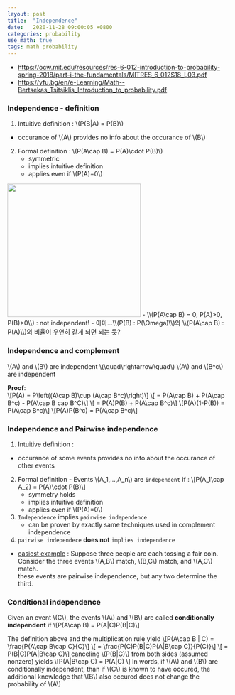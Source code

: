 ```yaml
---
layout: post
title:  "Independence"
date:   2020-11-28 09:00:05 +0800
categories: probability
use_math: true
tags: math probability 
---
```



- <a href="https://ocw.mit.edu/resources/res-6-012-introduction-to-probability-spring-2018/part-i-the-fundamentals/MITRES_6_012S18_L03.pdf" target="blank">https://ocw.mit.edu/resources/res-6-012-introduction-to-probability-spring-2018/part-i-the-fundamentals/MITRES_6_012S18_L03.pdf</a>
- <a href="https://vfu.bg/en/e-Learning/Math--Bertsekas_Tsitsiklis_Introduction_to_probability.pdf" target="_blank">https://vfu.bg/en/e-Learning/Math--Bertsekas_Tsitsiklis_Introduction_to_probability.pdf</a>



### Independence - definition
1. Intuitive definition : \\(P(B\|A) = P(B)\\)
  - occurance of \\(A\\) provides no info about the occurance of \\(B\\)
2. Formal definition : \\(P(A\cap B) = P(A)\cdot P(B)\\)
   - symmetric
   - implies intuitive definition
   - applies even if \\(P(A)=0\\)


<img src="{{site.url}}/images/math/prob/prob_ind.jpg" width="300">  
- \\(P(A\cap B) = 0, P(A)>0, P(B)>0\\) : not independent!
- 아마...\\(P(B) : P(\Omega)\\)와 \\(P(A\cap B) : P(A)\\)의 비율이 우연히 같게 되면 되는 듯?

### Independence and complement
\\(A\\) and \\(B\\) are independent \\(\quad\rightarrow\quad\\) \\(A\\) and \\(B^c\\) are independent

__Proof__:  
\\[P(A) = P\left((A\cap B)\cup (A\cap B^c)\right)\\]
\\[ = P(A\cap B) + P(A\cap B^c) - P(A\cap B cap B^C)\\]
\\[ = P(A)P(B) + P(A\cap B^c)\\]
\\[P(A)(1-P(B)) = P(A\cap B^c)\\]
\\[P(A)P(B^c) = P(A\cap B^c)\\]


### Independence and Pairwise independence
1. Intuitive definition :
  - occurance of some events provides no info about the occurance of other events
2. Formal definition - Events \\(A\_1,...,A\_n\\) are `independent` if : \\[P(A\_1\cap A\_2) = P(A)\cdot P(B)\\]
   - symmetry holds
   - implies intuitive definition
   - applies even if \\(P(A)=0\\)
3. `Independence` implies `pairwise independence`
   - can be proven by exactly same techniques used in complement independence
4. `pairwise independece` __does not__ `implies independence`
  - <a href="https://math.stackexchange.com/questions/1938819/mutual-independence-implies-pairwise-independence-show-that-the-converse-is-not" target="_blank">easiest example</a> : Suppose three people are each tossing a fair coin. Consider the three events \\(A,B\\) match, \\(B,C\\) match, and \\(A,C\\) match.  
  these events are pairwise independence, but any two determine the third.

### Conditional independence

Given an event \\(C\\), the events \\(A\\) and \\(B\\) are called __conditionally independent__ if \\[P(A\cap B) = P(A\|C)P(B\|C)\\]

The definition above and the multiplication rule yield
\\[P(A\cap B \| C) = \frac\{P(A\cap B\cap C\}\{C\}\\]
\\[ = \frac\{P(C)P(B\|C)P(A\|B\cap C)\}\{P(C)\}\\]
\\[ = P(B\|C)P(A\|B\cap C)\\]
canceling \\(P(B\|C)\\) from both sides (assumed nonzero) yields
\\[P(A\|B\cap C) = P(A\|C) \\]
In words, if \\(A\\) and \\(B\\) are conditionally independent, than if \\(C\\) is known to have occured, the additional knowledge that \\(B\\) also occured does not change the probability of \\(A\\)